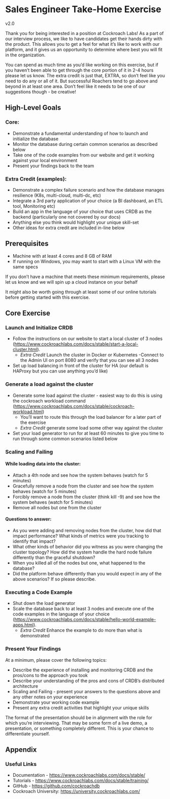 # Sales Engineer Take-Home Exercise
v2.0

Thank you for being interested in a position at Cockroach Labs!  As a part of our interview process, we like to have candidates get their hands dirty with the product.  This allows you to get a feel for what it’s like to work with our platform, and it gives us an opportunity to determine where best you will fit in the organization.

You can spend as much time as you’d like working on this exercise, but if you haven’t been able to get through the core portion of it in 2-4 hours please let us know.  The extra credit is just that, EXTRA, so don’t feel like you need to do any or all of it.  But successful Roachers tend to go above and beyond in at least one area. Don’t feel like it needs to be one of our suggestions though - be creative!

## High-Level Goals 

### Core:

- Demonstrate a fundamental understanding of how to launch and initialize the database
- Monitor the database during certain common scenarios as described below
- Take one of the code examples from our website and get it working against your local environment
- Present your findings back to the team

### Extra Credit (examples):

- Demonstrate a complex failure scenario and how the database manages resilience (K8s, multi-cloud, multi-dc, etc)
- Integrate a 3rd party application of your choice (a BI dashboard, an ETL tool, Monitoring etc) 
- Build an app in the language of your choice that uses CRDB as the backend (particularly one not covered by our docs)
- Anything else you think would highlight your unique skill-set
- Other ideas for extra credit are included in-line below

## Prerequisites

- Machine with at least 4 cores and 8 GB of RAM
- If running on Windows, you may want to start with a Linux VM with the same specs

If you don’t have a machine that meets these minimum requirements, please let us know and we will spin up a cloud instance on your behalf

It might also be worth going through at least some of our online tutorials before getting started with this exercise.

## Core Exercise

### Launch and Initialize CRDB

- Follow the instructions on our website to start a local cluster of 3 nodes (https://www.cockroachlabs.com/docs/stable/start-a-local-cluster.html). 
  - *Extra Credit* Launch the cluster in Docker or Kubernetes
-Connect to the Admin UI on port 8080 and verify that you can see all 3 nodes
- Set up load balancing in front of the cluster for HA (our default is HAProxy but you can use anything you’d like)

### Generate a load against the cluster

- Generate some load against the cluster - easiest way to do this is using the cockroach workload command (https://www.cockroachlabs.com/docs/stable/cockroach-workload.html)
  - You’ll want to route this through the load balancer for a later part of the exercise
  - *Extra Credit* generate some load some other way against the cluster
- Set your load generator to run for at least 60 minutes to give you time to run through some common scenarios listed below

### Scaling and Failing

#### While loading data into the cluster:
- Attach a 4th node and see how the system behaves (watch for 5 minutes)
- Gracefully remove a node from the cluster and see how the system behaves (watch for 5 minutes)
- Forcibly remove a node from the cluster (think kill -9) and see how the system behaves (watch for 5 minutes)
- Remove all nodes but one from the cluster

#### Questions to answer:
- As you were adding and removing nodes from the cluster, how did that impact performance?  What kinds of metrics were you tracking to identify that impact?
- What other kinds of behavior did you witness as you were changing the cluster topology?  How did the system handle the hard node failure differently than the graceful shutdown?
- When you killed all of the nodes but one, what happened to the database?
- Did the platform behave differently than you would expect in any of the above scenarios?  If so please describe.

### Executing a Code Example

- Shut down the load generator
- Scale the database back to at least 3 nodes and execute one of the code examples in the language of your choice (https://www.cockroachlabs.com/docs/stable/hello-world-example-apps.html).
  - *Extra Credit* Enhance the example to do more than what is demonstrated

### Present Your Findings

At a minimum, please cover the following topics:
- Describe the experience of installing and monitoring CRDB and the pros/cons to the approach you took
- Describe your understanding of the pros and cons of CRDB’s distributed architecture
- Scaling and Failing - present your answers to the questions above and any other notes on your experience
- Demonstrate your working code example
- Present any extra credit activities that highlight your unique skills

The format of the presentation should be in alignment with the role for which you’re interviewing.  That may be some form of a live demo, a presentation, or something completely different.  This is your chance to differentiate yourself.


## Appendix
### Useful Links

- Documentation - https://www.cockroachlabs.com/docs/stable/
- Tutorials - https://www.cockroachlabs.com/docs/stable/training/
- GitHub - https://github.com/cockroachdb
- Cockroach University: https://university.cockroachlabs.com/
